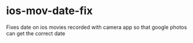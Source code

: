 # ios-mov-date-fix
Fixes date on ios movies recorded with camera app so that google photos can get the correct date
